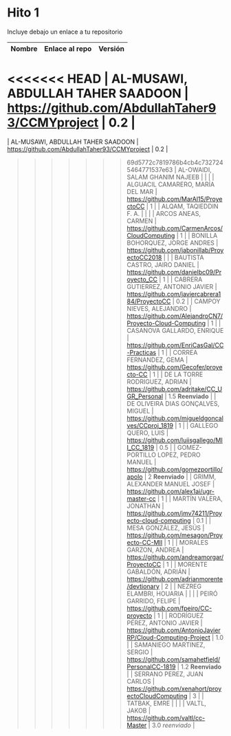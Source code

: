 ﻿# Hito 1

Incluye debajo un enlace a tu repositorio

| Nombre   | Enlace al repo | Versión |
|----------|--------------- |---------|
<<<<<<< HEAD
| AL-MUSAWI,  ABDULLAH TAHER SAADOON | https://github.com/AbdullahTaher93/CCMYproject | **0.2** |
=======
| AL-MUSAWI,  ABDULLAH TAHER SAADOON | https://github.com/AbdullahTaher93/CCMYproject | 0.2 |
>>>>>>> 69d5772c7819786b4cb4c7327245464771537e63
| AL-OWAIDI,  SALAM GHANIM NAJEEB | | |
| ALGUACIL CAMARERO,  MARÍA DEL MAR | https://github.com/MarAl15/ProyectoCC | 1  |
| ALQAM,  TAQIEDDIN F. A. | | |
| ARCOS ANEAS, CARMEN | https://github.com/CarmenArcos/CloudComputing | 1 |
| BONILLA BOHORQUEZ,  JORGE ANDRES | https://github.com/jabonillab/ProyectoCC2018 | |
| BAUTISTA CASTRO,  JAIRO DANIEL | https://github.com/danielbc09/Proyecto_CC | 1 |
| CABRERA GUTIERREZ,  ANTONIO JAVIER | https://github.com/javiercabrera184/ProyectoCC | 0.2 |
| CAMPOY NIEVES, ALEJANDRO | https://github.com/AlejandroCN7/Proyecto-Cloud-Computing | 1 |
| CASANOVA GALLARDO, ENRIQUE | https://github.com/EnriCasGal/CC-Practicas | 1 |
| CORREA FERNANDEZ,  GEMA | https://github.com/Gecofer/proyecto-CC | 1 |
| DE LA TORRE RODRIGUEZ,  ADRIAN | https://github.com/adritake/CC_UGR_Personal | 1.5 **Reenviado** |
| DE OLIVEIRA DIAS GONÇALVES, MIGUEL | https://github.com/migueldgoncalves/CCproj_1819 | 1 |
| GALLEGO QUERO,  LUIS | https://github.com/luiisgallego/MII_CC_1819 | 0.5 |
| GOMEZ-PORTILLO LOPEZ,  PEDRO MANUEL | https://github.com/gomezportillo/apolo | 2 **Reenviado** |
| GRIMM,  ALEXANDER MANUEL JOSEF | https://github.com/alex1ai/ugr-master-cc | 1 |
| MARTÍN VALERA, JONATHAN | https://github.com/jmv74211/Proyecto-cloud-computing | 0.1 |
| MESA GONZÁLEZ, JESÚS | https://github.com/mesagon/Proyecto-CC-MII | 1 |
| MORALES GARZON,  ANDREA | https://github.com/andreamorgar/ProyectoCC | 1 |
| MORENTE GABALDÓN, ADRIÁN | https://github.com/adrianmorente/devtionary | 2 |
| NEZREG ELAMBRI,   HOUARIA | | |
| PEIRÓ GARRIDO,  FELIPE | https://github.com/fpeiro/CC-proyecto | 1 |
| RODRÍGUEZ PÉREZ, ANTONIO JAVIER | https://github.com/AntonioJavierRP/Cloud-Computing-Project | 1.0 |
| SAMANIEGO MARTINEZ,  SERGIO | https://github.com/samahetfield/PersonalCC-1819 | 1.2 **Reenviado** |
| SERRANO PEREZ,  JUAN CARLOS | https://github.com/xenahort/proyectoCloudComputing | 3 |
| TATBAK,  EMRE | | |
| VALTL,  JAKOB | https://github.com/valtl/cc-Master | 3.0 *reenviado* |
